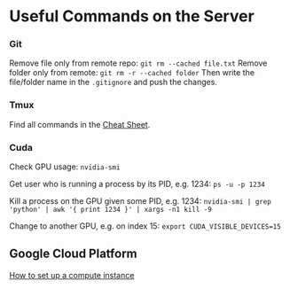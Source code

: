 # Useful Commands on the Server

### Git

Remove file only from remote repo: `git rm --cached file.txt`
Remove folder only from remote: `git rm -r --cached folder`
Then write the file/folder name in the `.gitignore` and push the changes.

### Tmux

Find all commands in the [Cheat Sheet](https://tmuxcheatsheet.com).

### Cuda

Check GPU usage: `nvidia-smi`

Get user who is running a process by its PID, e.g. 1234: `ps -u -p 1234`

Kill a process on the GPU given some PID, e.g. 1234: 
`nvidia-smi | grep 'python' | awk '{ print 1234 }' | xargs -n1 kill -9`

Change to another GPU, e.g. on index 15: `export CUDA_VISIBLE_DEVICES=15`

## Google Cloud Platform

[How to set up a compute instance](https://www.datacamp.com/tutorial/google-cloud-data-science)
